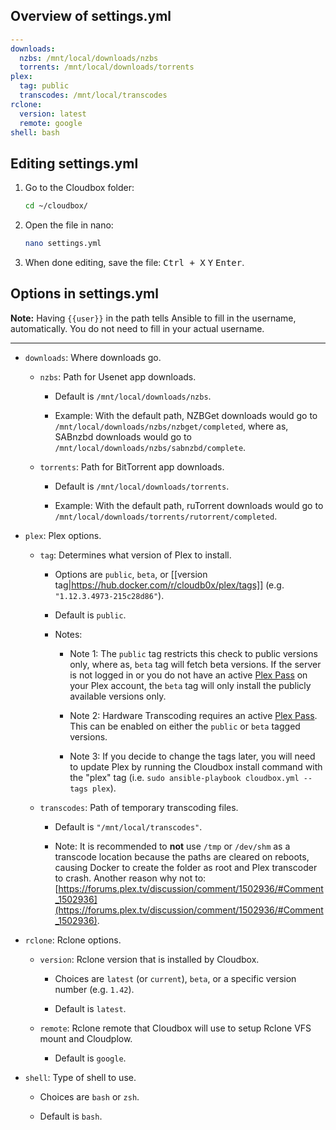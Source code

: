 
##  Overview of settings.yml ##


```yaml
---
downloads:
  nzbs: /mnt/local/downloads/nzbs
  torrents: /mnt/local/downloads/torrents
plex:
  tag: public
  transcodes: /mnt/local/transcodes
rclone:
  version: latest
  remote: google
shell: bash
```
## Editing settings.yml ##


1. Go to the Cloudbox folder:

   ```bash
   cd ~/cloudbox/
   ```

1. Open the file in nano:

   ```bash
   nano settings.yml
   ```

1. When done editing, save the file: <kbd class="platform-all">Ctrl + X</kbd> <kbd class="platform-all">Y</kbd> <kbd class="platform-all">Enter</kbd>.



##  Options in settings.yml

**Note:** Having `{{user}}` in the path tells Ansible to fill in the username, automatically. You do not need to fill in your actual username.

---

- `downloads`: Where downloads go.

    - `nzbs`: Path for Usenet app downloads. 
  
      - Default is `/mnt/local/downloads/nzbs`.

       - Example: With the default path, NZBGet downloads would go to `/mnt/local/downloads/nzbs/nzbget/completed`, where as, SABnzbd downloads would go to `/mnt/local/downloads/nzbs/sabnzbd/complete`.

    - `torrents`: Path for BitTorrent app downloads. 

        - Default is `/mnt/local/downloads/torrents`.

       - Example: With the default path, ruTorrent downloads would go to `/mnt/local/downloads/torrents/rutorrent/completed`.

- `plex`: Plex options.

   - `tag`: Determines what version of Plex to install. 


     - Options are `public`, `beta`, or [[version tag|https://hub.docker.com/r/cloudb0x/plex/tags]] (e.g. `"1.12.3.4973-215c28d86"`). 

     - Default is `public`.

     - Notes:

       - Note 1: The `public` tag restricts this check to public versions only, where as, `beta` tag will fetch beta versions. If the server is not logged in or you do not have an active [Plex Pass](https://www.plex.tv/features/plex-pass/) on your Plex account, the `beta` tag will only install the publicly available versions only. 

       - Note 2: Hardware Transcoding requires an  active [Plex Pass](https://www.plex.tv/features/plex-pass/). This can be enabled on either the `public` or `beta` tagged versions. 

       - Note 3: If you decide to change the tags later, you will need to update Plex by running the Cloudbox install command with the "plex" tag (i.e. `sudo ansible-playbook cloudbox.yml --tags plex`).

  - `transcodes`: Path of temporary transcoding files. 

     - Default is `"/mnt/local/transcodes"`.

    - Note: It is recommended to **not** use `/tmp` or `/dev/shm` as a transcode location because the paths are cleared on reboots, causing Docker to create the folder as root and Plex transcoder to crash. Another reason why not to: [https://forums.plex.tv/discussion/comment/1502936/#Comment_1502936](https://forums.plex.tv/discussion/comment/1502936/#Comment_1502936).

- `rclone`: Rclone options.

  - `version`: Rclone version that is installed by Cloudbox. 

     - Choices are `latest` (or `current`), `beta`, or a specific version number (e.g. `1.42`). 

     - Default is `latest`.

  - `remote`: Rclone remote that Cloudbox will use to setup Rclone VFS mount and Cloudplow. 

     - Default is `google`.

- `shell`: Type of shell to use. 

   - Choices are `bash` or `zsh`. 

   - Default is `bash`.



